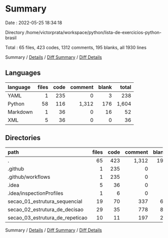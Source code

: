 # Summary

Date : 2022-05-25 18:34:18

Directory /home/victorprata/workspace/python/lista-de-exercicios-python-brasil

Total : 65 files,  423 codes, 1312 comments, 195 blanks, all 1930 lines

Summary / [Details](details.md) / [Diff Summary](diff.md) / [Diff Details](diff-details.md)

## Languages
| language | files | code | comment | blank | total |
| :--- | ---: | ---: | ---: | ---: | ---: |
| YAML | 1 | 235 | 0 | 3 | 238 |
| Python | 58 | 116 | 1,312 | 176 | 1,604 |
| Markdown | 1 | 36 | 0 | 16 | 52 |
| XML | 5 | 36 | 0 | 0 | 36 |

## Directories
| path | files | code | comment | blank | total |
| :--- | ---: | ---: | ---: | ---: | ---: |
| . | 65 | 423 | 1,312 | 195 | 1,930 |
| .github | 1 | 235 | 0 | 3 | 238 |
| .github/workflows | 1 | 235 | 0 | 3 | 238 |
| .idea | 5 | 36 | 0 | 0 | 36 |
| .idea/inspectionProfiles | 1 | 6 | 0 | 0 | 6 |
| secao_01_estrutura_sequencial | 19 | 70 | 337 | 63 | 470 |
| secao_02_estrutura_de_decisao | 29 | 35 | 778 | 85 | 898 |
| secao_03_estrutura_de_repeticao | 10 | 11 | 197 | 28 | 236 |

Summary / [Details](details.md) / [Diff Summary](diff.md) / [Diff Details](diff-details.md)